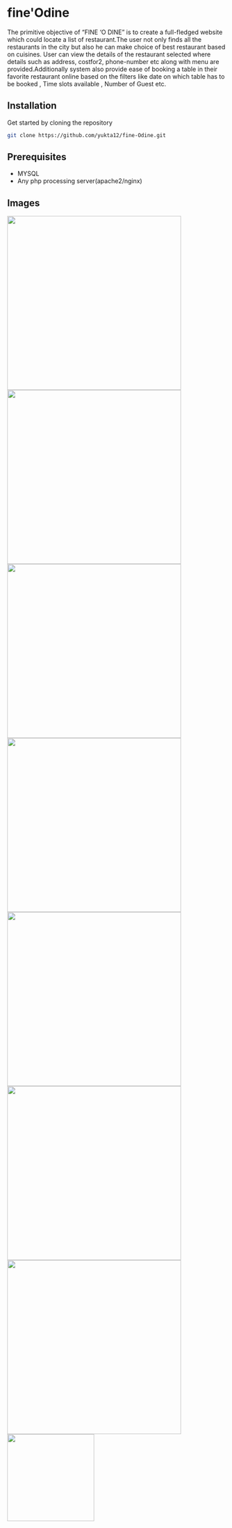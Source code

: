 # fine'Odine 

The primitive objective of “FINE ‘O DINE” is to create a full-fledged website which could locate a list of restaurant.The user not only finds all the restaurants in the city but also he can make choice of best restaurant based
on cuisines. User can view the details of the restaurant selected where details such as address, costfor2, phone-number etc along with menu are provided.Additionally system also provide ease of booking a table in their favorite restaurant online based on the filters like date on which table has to be booked , Time slots available , Number of Guest etc.

## Installation

Get started by cloning the repository

```bash
git clone https://github.com/yukta12/fine-Odine.git
```

## Prerequisites

- MYSQL
- Any php processing server(apache2/nginx)

## Images
<img src="https://github.com/yukta12/fine-Odine/blob/master/images/screenshots/login.png" width="400"><img src="https://github.com/yukta12/fine-Odine/blob/master/images/screenshots/register.png" width="400"><img src="https://github.com/yukta12/fine-Odine/blob/master/images/screenshots/home.png" width="400"><img src="https://github.com/yukta12/fine-Odine/blob/master/images/screenshots/home2.png" width="400"><img src="https://github.com/yukta12/fine-Odine/blob/master/images/screenshots/home3.png" width="400">
<img src="https://github.com/yukta12/fine-Odine/blob/master/images/screenshots/detail.png" width="400"><img src="https://github.com/yukta12/fine-Odine/blob/master/images/screenshots/booking.png" width="400"> <img src="https://github.com/yukta12/fine-Odine/blob/master/images/screenshots/message.png" width="200">

